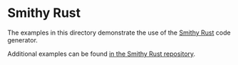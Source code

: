 # Smithy Rust 
The examples in this directory demonstrate the use of the [Smithy Rust](https://github.com/smithy-lang/smithy-rs) code generator. 

Additional examples can be found [in the Smithy Rust repository](https://github.com/smithy-lang/smithy-rs/tree/main/examples).
